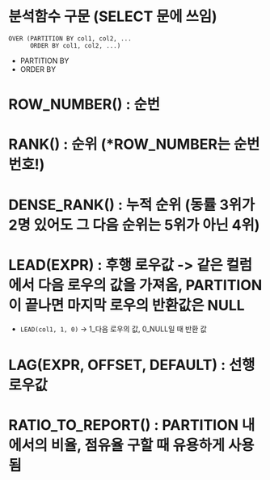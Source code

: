 # 분석함수 구문 (SELECT 문에 쓰임)
```
OVER (PARTITION BY col1, col2, ...
      ORDER BY col1, col2, ...)
```
      
- PARTITION BY 
- ORDER BY

# ROW_NUMBER() : 순번

# RANK() : 순위 (*ROW_NUMBER는 순번 번호!)

# DENSE_RANK() : 누적 순위 (동률 3위가 2명 있어도 그 다음 순위는 5위가 아닌 4위)

# LEAD(EXPR) : 후행 로우값 -> 같은 컬럼에서 다음 로우의 값을 가져옴, PARTITION이 끝나면 마지막 로우의 반환값은 NULL
 - `LEAD(col1, 1, 0)` -> 1_다음 로우의 값, 0_NULL일 때 반환 값

# LAG(EXPR, OFFSET, DEFAULT) : 선행 로우값

# RATIO_TO_REPORT() : PARTITION 내에서의 비율, 점유율 구할 때 유용하게 사용됨


